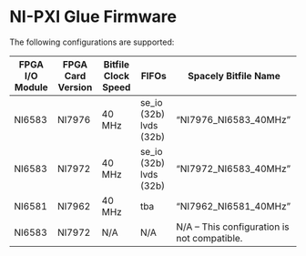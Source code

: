# NI-PXI Glue Firmware

The following configurations are supported:

| FPGA I/O Module	| FPGA Card Version |	Bitfile Clock Speed	| FIFOs	| Spacely Bitfile Name |
|-------------------|-------------------|-----------------------|----|----|
| NI6583 | NI7976 |	40 MHz	| se_io (32b) lvds (32b) |	“NI7976_NI6583_40MHz” |
| NI6583 |	NI7972 |	40 MHz |	se_io (32b) lvds (32b) |	“NI7972_NI6583_40MHz” |
| NI6581 | NI7962  | 40 MHz	 | tba | “NI7962_NI6581_40MHz” |
| NI6583 | NI7972  |  N/A   | N/A | N/A – This configuration is not compatible. |
